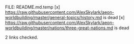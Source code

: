 FILE: README.md.temp 
 [x] https://raw.githubusercontent.com/AlexSkylark/aeon-worldbuilding/master/general-topics/history.md is dead 
 [x] https://raw.githubusercontent.com/AlexSkylark/aeon-worldbuilding/master/nations/three-great-nations.md is dead 

 2 links checked. 

  
